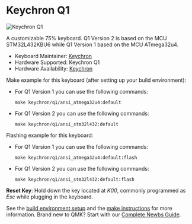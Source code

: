 # Keychron Q1

![Keychron Q1](https://cdn.shopify.com/s/files/1/0059/0630/1017/t/5/assets/pf-c4a2d4d8--KeychronQ1QMKCustomMechanicalKeyboard7.jpeg?v=1628820823)

A customizable 75% keyboard.
Q1 Version 2 is based on the MCU STM32L432KBU6 while Q1 Version 1 based on the MCU  ATmega32u4.

* Keyboard Maintainer: [Keychron](https://github.com/keychron)
* Hardware Supported: Keychron Q1
* Hardware Availability: [Keychron](https://www.keychron.com)

Make example for this keyboard (after setting up your build environment):
- For Q1 Version 1 you can use the following commands:

    `make keychron/q1/ansi_atmega32u4:default`

- For Q1 Version 2 you can use the following commands:

    `make keychron/q1/ansi_stm32l432:default`

Flashing example for this keyboard:
- For Q1 Version 1 you can use the following commands:

    `make keychron/q1/ansi_atmega32u4:default:flash`

- For Q1 Version 2 you can use the following commands:

    `make keychron/q1/ansi_stm32l432:default:flash`

**Reset Key**: Hold down the key located at *K00*, commonly programmed as *Esc* while plugging in the keyboard.

See the [build environment setup](https://docs.qmk.fm/#/getting_started_build_tools) and the [make instructions](https://docs.qmk.fm/#/getting_started_make_guide) for more information. Brand new to QMK? Start with our [Complete Newbs Guide](https://docs.qmk.fm/#/newbs).
